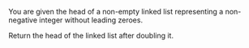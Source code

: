 You are given the head of a non-empty linked list representing a non-negative integer without leading zeroes.

Return the head of the linked list after doubling it.